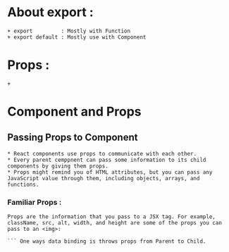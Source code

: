 # About export :
    + export         : Mostly with Function 
    + export default : Mostly use with Component

# Props : 
    + 

# Component and Props 
## Passing Props to Component
    * React components use props to communicate with each other.
    * Every parent cemppnent can pass some information to its child         components by giving them props.
    * Props might remind you of HTML attributes, but you can pass any JavaScript value through them, including objects, arrays, and functions.
    
### Familiar Props :
    Props are the information that you pass to a JSX tag. For example, className, src, alt, width, and height are some of the props you can pass to an <img>:

    ``` One ways data binding is throws props from Parent to Child.
    




    



 
